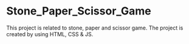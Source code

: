 # Stone_Paper_Scissor_Game
This project is related to stone, paper and scissor game.
The project is created by using HTML, CSS & JS.
